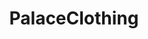 ---
title: PalaceClothing
crosslinks:
- supremeclothing
- streetwear
- FashionReps
- ThatPeelingFeeling
- streetweardiscussion
- Supreme
- FashionRepsBST
- Repsneakers
- 2ep62o1
---